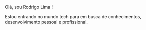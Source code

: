 Olá, sou Rodrigo Lima !

Estou entrando no mundo tech para em busca de conhecimentos, desenvolvimento pessoal e profissional.
